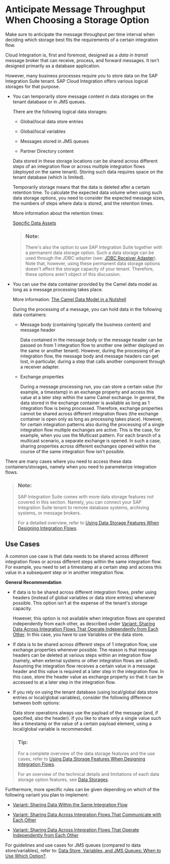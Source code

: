 <!-- loio5b387653ddb14795b9407ebbf471c1cf -->

# Anticipate Message Throughput When Choosing a Storage Option

Make sure to anticipate the message throughput per time interval when deciding which storage best fits the requirements of a certain integration flow.

Cloud Integration is, first and foremost, designed as a *data in transit* message broker that can receive, process, and forward messages. It isn't designed primarily as a database application.

However, many business processes require you to store data on the SAP Integration Suite tenant. SAP Cloud Integration offers various logical storages for that purpose.

-   You can temporarily store message content in data storages on the tenant database or in JMS queues.

    There are the following logical data storages:

    -   Global/local data store entries

    -   Global/local variables

    -   Messages stored in JMS queues

    -   Partner Directory content


    Data stored in these storage locations can be shared across different steps of an integration flow or across multiple integration flows \(deployed on the same tenant\). Storing such data requires space on the tenant database \(which is limited\).

    Temporarily storage means that the data is deleted after a certain retention time. To calculate the expected data volume when using such data storage options, you need to consider the expected message sizes, the numbers of steps where data is stored, and the retention times.

    More information about the retention times:

    [Specific Data Assets](../60-Security/specific-data-assets-0e4e511.md) 

    > ### Note:  
    > There's also the option to use SAP Integration Suite together with a permanent data storage option. Such a data storage can be used through the JDBC adapter \(see: [JDBC Receiver Adapter](jdbc-receiver-adapter-88be644.md)\). Note that, however, using these permanent data storage options doesn't affect the storage capacity of your tenant. Therefore, these options aren't object of this discussion.

-   You can use the data container provided by the Camel data model as long as a message processing takes place.

    More information: [The Camel Data Model in a Nutshell](the-camel-data-model-in-a-nutshell-d4f8f03.md)

    During the processing of a message, you can hold data in the following data containers:

    -   Message body \(containing typically the business content\) and message header

        Data contained in the message body or the message header can be passed on from 1 integration flow to another one \(either deployed on the same or another tenant\). However, during the processing of an integration flow, the message body and message headers can get lost, in particular, during a step that calls another component through a receiver adapter.

    -   Exchange properties

        During a message processing run, you can store a certain value \(for example, a timestamp\) in an exchange property and access this value at a later step within the same Camel exchange. In general, the data stored in the exchange container is available as long as 1 integration flow is being processed. Therefore, exchange properties cannot be shared across different integration flows \(the exchange container is open only as long as processing takes place\). However, for certain integration patterns also during the processing of a single integration flow multiple exchanges are active. This is the case, for example, when you use the Multicast pattern. For each branch of a multicast scenario, a separate exchange is opened. In such a case, sharing properties across different exchanges opened within the course of the same integration flow isn't possible.



There are many cases where you need to access these data containers/storages, namely when you need to parameterize integration flows.

> ### Note:  
> SAP Integration Suite comes with more data storage features not covered in this section. Namely, you can connect your SAP Integration Suite tenant to remote database systems, archiving systems, or message brokers.
> 
> For a detailed overview, refer to [Using Data Storage Features When Designing Integration Flows](using-data-storage-features-when-designing-integration-flows-a836b4e.md).



<a name="loio5b387653ddb14795b9407ebbf471c1cf__section_axx_3vj_vkb"/>

## Use Cases

A common use case is that data needs to be shared across different integration flows or across different steps within the same integration flow. For example, you need to set a timestamp at a certain step and access this value in a subsequent step or in another integration flow.

**General Recommendation**

-   If data is to be shared across different integration flows, prefer using headers \(instead of global variables or data store entries\) whenever possible. This option isn't at the expense of the tenant's storage capacity.

    However, this option is not available when integration flows are operated independently from each other, as described under [Variant: Sharing Data Across Integration Flows That Operate Independently from Each Other](variant-sharing-data-across-integration-flows-that-operate-independently-from-each-other-1459948.md). In this case, you have to use Variables or the data store.

-   If data is to be shared across different steps of 1 integration flow, use exchange properties whenever possible. The reason is that message headers can be deleted at various steps within an integration flow \(namely, when external systems or other integration flows are called\). Assuming the integration flow receives a certain value in a message header and this value is required at a later step in the integration flow. In this case, store the header value as exchange property so that it can be accessed to at a later step in the integration flow.

-   If you rely on using the tenant database \(using local/global data store entries or local/global variables\), consider the following difference between both options:

    Data store operations always use the payload of the message \(and, if specified, also the header\). If you like to share only a single value such like a timestamp or the value of a certain payload element, using a local/global variable is recommended.


> ### Tip:  
> For a complete overview of the data storage features and the use cases, refer to [Using Data Storage Features When Designing Integration Flows](using-data-storage-features-when-designing-integration-flows-a836b4e.md).
> 
> For an overview of the technical details and limitations of each data storage option features, see [Data Storages](data-storages-31efe35.md).

Furthermore, more specific rules can be given depending on which of the following variant you plan to implement:

-   [Variant: Sharing Data Within the Same Integration Flow](variant-sharing-data-within-the-same-integration-flow-4b75ded.md)

-   [Variant: Sharing Data Across Integration Flows That Communicate with Each Other](variant-sharing-data-across-integration-flows-that-communicate-with-each-other-fe6d139.md)

-   [Variant: Sharing Data Across Integration Flows That Operate Independently from Each Other](variant-sharing-data-across-integration-flows-that-operate-independently-from-each-other-1459948.md)


For guidelines and use cases for JMS queues \(compared to data store/variables\), refer to: [Data Store, Variables, and JMS Queues: When to Use Which Option?](data-store-variables-and-jms-queues-when-to-use-which-option-6bc21cb.md).

